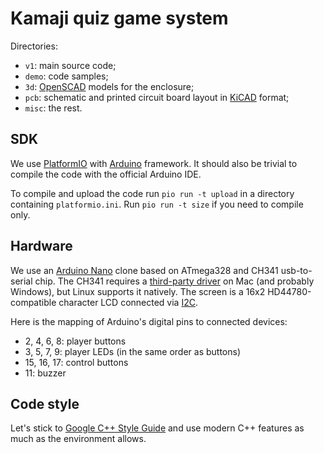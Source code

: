 # Kamaji quiz game system

Directories:

* `v1`: main source code;
* `demo`: code samples;
* `3d`: [OpenSCAD](http://www.openscad.org/) models for the enclosure;
* `pcb`: schematic and printed circuit board layout in [KiCAD](http://kicad-pcb.org/) format;
* `misc`: the rest.

## SDK

We use [PlatformIO](http://platformio.org) with
[Arduino](http://platformio.org/frameworks/arduino) framework. It should also
be trivial to compile the code with the official Arduino IDE.

To compile and upload the code run `pio run -t upload` in a directory
containing `platformio.ini`. Run `pio run -t size` if you need to compile only.

## Hardware

We use an [Arduino Nano](https://store.arduino.cc/arduino-nano) clone based on
ATmega328 and CH341 usb-to-serial chip. The CH341 requires a [third-party
driver](https://blog.sengotta.net/signed-mac-os-driver-for-winchiphead-ch340-serial-bridge/)
on Mac (and probably Windows), but Linux supports it natively. The screen is a
16x2 HD44780-compatible character LCD connected via
[I2C](https://en.wikipedia.org/wiki/I%C2%B2C).

Here is the mapping of Arduino's digital pins to connected devices:

* 2, 4, 6, 8: player buttons
* 3, 5, 7, 9: player LEDs (in the same order as buttons)
* 15, 16, 17: control buttons
* 11: buzzer

## Code style

Let's stick to [Google C++ Style Guide](https://google.github.io/styleguide/cppguide.html)
and use modern C++ features as much as the environment allows.
